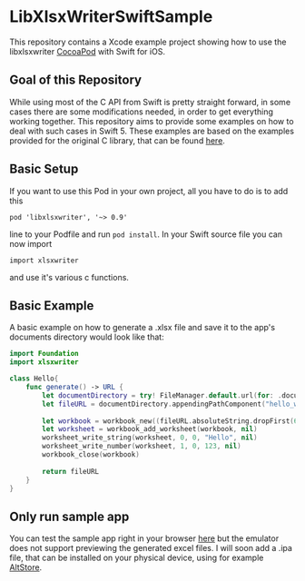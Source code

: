 # LibXlsxWriterSwiftSample
This repository contains a Xcode example project showing how to use the libxlsxwriter [CocoaPod](https://cocoapods.org/pods/libxlsxwriter) with Swift for iOS.

## Goal of this Repository
While using most of the C API from Swift is pretty straight forward, in some cases there are some modifications needed, in order to get everything working together.
This repository aims to provide some examples on how to deal with such cases in Swift 5. These examples are based on the examples provided for the original C library, that can be found [here](https://libxlsxwriter.github.io/examples.html).

## Basic Setup
If you want to use this Pod in your own project, all you have to do is to add this
```
pod 'libxlsxwriter', '~> 0.9'
```
line to your Podfile and run `pod install`. In your Swift source file you can now import
```
import xlsxwriter
```
and use it's various c functions.

## Basic Example
A basic example on how to generate a .xlsx file and save it to the app's documents directory would look like that:
```swift
import Foundation
import xlsxwriter

class Hello{
    func generate() -> URL {
        let documentDirectory = try! FileManager.default.url(for: .documentDirectory, in: .userDomainMask, appropriateFor:nil, create:false)
        let fileURL = documentDirectory.appendingPathComponent("hello_world.xlsx")
        
        let workbook = workbook_new((fileURL.absoluteString.dropFirst(6) as NSString).fileSystemRepresentation)
        let worksheet = workbook_add_worksheet(workbook, nil)
        worksheet_write_string(worksheet, 0, 0, "Hello", nil)
        worksheet_write_number(worksheet, 1, 0, 123, nil)
        workbook_close(workbook)
        
        return fileURL
    }
}
```

## Only run sample app
You can test the sample app right in your browser [here](https://appetize.io/app/27dm506k4fjk2p0t0ct79yxu4g?device=iphone8&scale=75&orientation=portrait&osVersion=13.3) but the emulator does not support previewing the generated excel files.
I will soon add a .ipa file, that can be installed on your physical device, using for example [AltStore](https://github.com/rileytestut/AltStore).
